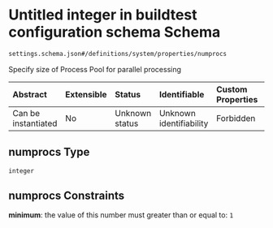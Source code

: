 # Untitled integer in buildtest configuration schema Schema

```txt
settings.schema.json#/definitions/system/properties/numprocs
```

Specify size of Process Pool for parallel processing

| Abstract            | Extensible | Status         | Identifiable            | Custom Properties | Additional Properties | Access Restrictions | Defined In                                                                  |
| :------------------ | :--------- | :------------- | :---------------------- | :---------------- | :-------------------- | :------------------ | :-------------------------------------------------------------------------- |
| Can be instantiated | No         | Unknown status | Unknown identifiability | Forbidden         | Allowed               | none                | [settings.schema.json*](../out/settings.schema.json "open original schema") |

## numprocs Type

`integer`

## numprocs Constraints

**minimum**: the value of this number must greater than or equal to: `1`
